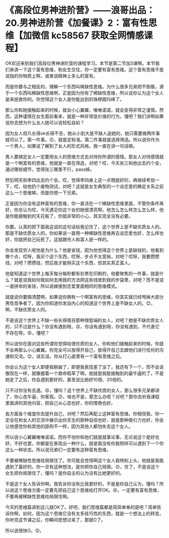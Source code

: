 # 《高段位男神进阶营》——浪哥出品：20.男神进阶营《加餐课》2：富有性思维【加微信 kc58567 获取全网情感课程】

OK欢迎来到我们高段位男神进阶营的课程学习。本节是第二节加3课啊。本节我们来讲一下这个富有思维，和女生交往，你一定要有富有思维。这个富有思维不是说指的你物质上啊，或者说精神上多么的富有。

而是你要与之相反的，理解一个东西叫稀缺性思维。为什么很多兄弟把不倒眉，源于一个东西叫稀缺性思维啊，正是因为你有了稀缺性思维，所以说你认为这个女人是来拯救你的。你觉得这个女人是你能达到的珠穆朗玛峰了。

那么你和她接触起来的时候，就会小心翼翼，唯唯诺诺，就会变得非常之谨慎。然而，这种谨慎在女生面前看来，就是一种非常低价值的行为，懂吧？我们讲啊如果说你去想为什么女人她可以说轻松自如？

因为女人但凡长得ok长得不丑，她从小到大是不缺人追她的，她只需要做两件事就可以了。第一件事。😊，就是定标准。第二件事就是选择筛选。所以说你作为一个男人，如果说了解到了女人的形式风格，我一直在讲一句话嘛。

男人要搞定女人一定要用女人的思维方式去对待你所谓的感情。那女人对待感情就是一个啊富有的思维，他就是一直在筛选，对吧？哎，今天张三和他出去约个会，通过哪些细节，觉得张三哪里不行，pass掉。

然后明天和李四出去约个会，哎，觉得李四身上这一点嗯挺好的，再继续考验一下，哎，给他扔个废物测试，对吧？这就是女生典型的一个谈恋爱的确定关系之前这么一个思维嘛，但是你想一下兄弟。

正是因为你没有这种富有的思维，你一直活在一个稀缺性思维里面，不管你条件再好，你总认为哎，今天遇见你这个女的她很漂亮啊，他怎么怎么样怎么怎么样，他是你能接触到的天花板了，你就非常的小心，其实完全没有必要。

你要。认真的把下面我这说的这句话给我记住了，这个世界上是不缺优质女人的。那是不缺优质女人的。你如果说一直用一种稀缺性思维再去谈恋爱也好，怎么样也好，你就把自己玩死了。这就跟穷人和富人是一样的。

你会发现穷人呢他是为什么？他是省钱，因为他觉得这个世界上是缺钱的，他看到哪个点，哎呀，我买个这个东西，哎呀，步点不太宽裕，对吧？哎呀，我要攒攒钱，对吧？攒攒钱，然后我才能购买这个东西，但其实真正富人。

他是知道这个世界上每天每分每秒都有钞票在印刷的，他要聚焦的一件事，就是什么？就是说我如何我如何去用我的方法把这些钱放到我的步袋里，对吧？而不是说一直拼命的省钱，所以说嫁接到恋爱里面相同的思维模式。

就是说你要搞清楚啊，如果说你拥有一个啊富有的思维，你其实就已经甩掉大部分男性竞争者了。因为你知道你发自内心的知道这个世界上是不缺女人的。😊，啊，不缺优质女人的。

不是说这个世界上不缺一些长得很丑那种很低端的女人，对吧？她是不缺优质女人的，只不过是什么？你没有遇到呀。😡，你没有遇到呀，你没有遇到，不代表它不存在呀。😡，懂吧？

所以说你在面对这些所谓你觉得哈很优质的女人，你和他们接触起来的时候，你就不会再那么小心翼翼。你完全可以放得开自己，放得开自己去跟他们进行任何的沟通和交流。😊，说实话，你从打心底里有一个富有思维之后。

你会认为这个女人即便我聊崩了，即便我表现差了没了，我还有下一个，而不会说像现在一样，就像握着一个救命稻草了啊，她就是我能接触到的最牛逼的了。不是她走了之后，你会遇到更好的，甚至说比她好10倍、20倍的。

只不过你没有去遇。😡，懂吗？这个世界上不缺优质的女人，那么很多兄弟都讲了，你心态牛逼，你客观。😊，啥也不是，那怎么办呢？对吧？那你去听我课程里面讲的其他内容，把自己从心态也好，你的情商也好。

各方面各个维度你去提升自己，对吧？然后再配上这种富有思维。你相信我，你一定会在和女人的交流中展示出你天生的那种自信也好，就是那种吸引力也好，你会让他感觉你和其他的舔狗不一样，因为其他人都怕失去这个女人。

所以说小心翼翼唯唯诺诺。而你不怕你和他们就是就事论事，无论说这个是好也好，不好也罢，你都是在表现出一种什么，就是我没有你我照样可以遇到下一个你这么一种状态。所以说兄弟们一定要有这种富有思维。

不要被稀缺性思维给局限住了。你可能会觉得啊这个女人我特别上头，他就是我能遇到了最好的，你一旦有这种想法，是你把你自己局限。😊，住了，不是说这个女生把你局限住了，懂吗？是你自主的认为没有比她更好的。

不是这个女人告诉你啊，我告诉你没有比我更好的，不是是你自己认为，懂吗？所以说这个思维方面一定要先把自己这个思维给打开OK。😡，一定要有富有思维，不要再被稀缺性思维给局限住啊。

今天的思维篇讲到这儿就OK了。好吧，我们思维篇都是简简单单的是吧？简单告诉你啊，如何，因为这个思维它没有太多技巧性的东西，就是一个想法上的转变。你听完这节课之后，你瞬间思想过来了，那就O了。

所以说很快O。😊。